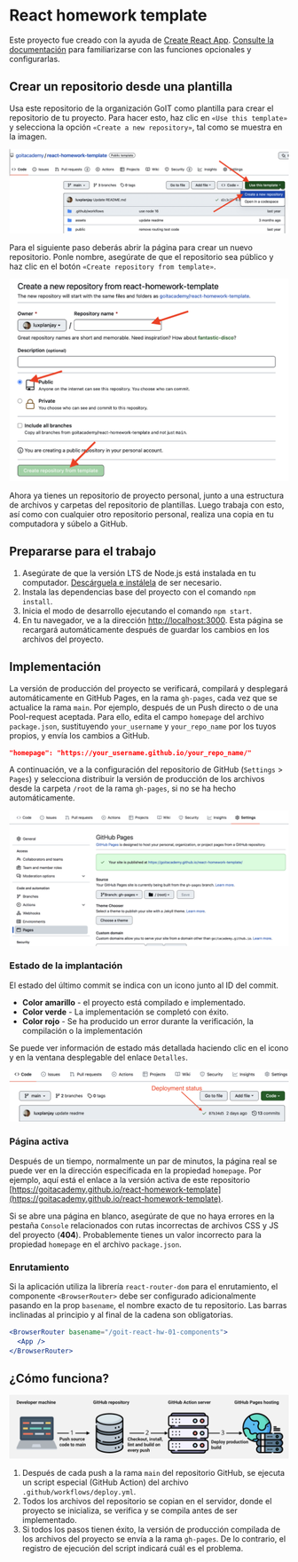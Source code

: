 # React homework template

Este proyecto fue creado con la ayuda de
[Create React App](https://github.com/facebook/create-react-app).
[Consulte la documentación](https://facebook.github.io/create-react-app/docs/getting-started)
para familiarizarse con las funciones opcionales y configurarlas.

## Crear un repositorio desde una plantilla

Usa este repositorio de la organización GoIT como plantilla para crear el repositorio de tu proyecto. 
Para hacer esto, haz clic en `«Use this template»` y selecciona la opción
`«Create a new repository»`, tal como se muestra en la imagen.

![Creating repo from a template step 1](./assets/template-step-1.png)

Para el siguiente paso deberás abrir la página para crear un nuevo repositorio. 
Ponle nombre, asegúrate de que el repositorio sea público y haz clic en el botón
`«Create repository from template»`.

![Creating repo from a template step 2](./assets/template-step-2.png)

Ahora ya tienes un repositorio de proyecto personal, junto a una estructura de 
archivos y carpetas del repositorio de plantillas. Luego trabaja con esto, así 
como con cualquier otro repositorio personal, realiza una copia en tu computadora 
y súbelo a GitHub.

## Prepararse para el trabajo

1. Asegúrate de que la versión LTS de Node.js está instalada en tu computador.
   [Descárguela e instálela](https://nodejs.org/en/) de ser necesario.
2. Instala las dependencias base del proyecto con el comando `npm install`.
3. Inicia el modo de desarrollo ejecutando el comando `npm start`.
4. En tu navegador, ve a la dirección
   [http://localhost:3000](http://localhost:3000). Esta página se recargará
   automáticamente después de guardar los cambios en los archivos del proyecto.

## Implementación

La versión de producción del proyecto se verificará, compilará y desplegará
automáticamente en GitHub Pages, en la rama `gh-pages`, cada vez que se
actualice la rama `main`. Por ejemplo, después de un Push directo o de una
Pool-request aceptada. Para ello, edita el campo `homepage` del archivo
`package.json`, sustituyendo `your_username` y `your_repo_name` por los tuyos
propios, y envía los cambios a GitHub.

```json
"homepage": "https://your_username.github.io/your_repo_name/"
```

A continuación, ve a la configuración del repositorio de GitHub (`Settings` >
`Pages`) y selecciona distribuir la versión de producción de los archivos desde
la carpeta `/root` de la rama `gh-pages`, si no se ha hecho automáticamente.

![GitHub Pages settings](./assets/repo-settings.png)

### Estado de la implantación

El estado del último commit se indica con un icono junto al ID del commit.

- **Color amarillo** - el proyecto está compilado e implementado.
- **Color verde** - La implementación se completó con éxito.
- **Color rojo** - Se ha producido un error durante la verificación, la
  compilación o la implementación

Se puede ver información de estado más detallada haciendo clic en el icono y en
la ventana desplegable del enlace `Detalles`.

![Deployment status](./assets/deploy-status.png)

### Página activa

Después de un tiempo, normalmente un par de minutos, la página real se puede ver
en la dirección especificada en la propiedad `homepage`. Por ejemplo, aquí está
el enlace a la versión activa de este repositorio
[https://goitacademy.github.io/react-homework-template](https://goitacademy.github.io/react-homework-template).

Si se abre una página en blanco, asegúrate de que no haya errores en la pestaña
`Console` relacionados con rutas incorrectas de archivos CSS y JS del proyecto
(**404**). Probablemente tienes un valor incorrecto para la propiedad `homepage`
en el archivo `package.json`.

### Enrutamiento

Si la aplicación utiliza la librería `react-router-dom` para el enrutamiento, el
componente `<BrowserRouter>` debe ser configurado adicionalmente pasando en la
prop `basename`, el nombre exacto de tu repositorio. Las barras inclinadas al
principio y al final de la cadena son obligatorias.

```jsx
<BrowserRouter basename="/goit-react-hw-01-components">
  <App />
</BrowserRouter>
```

## ¿Cómo funciona?

![How it works](./assets/how-it-works.png)

1. Después de cada push a la rama `main` del repositorio GitHub, se ejecuta un
   script especial (GitHub Action) del archivo `.github/workflows/deploy.yml`.
2. Todos los archivos del repositorio se copian en el servidor, donde el
   proyecto se inicializa, se verifica y se compila antes de ser implementado.
3. Si todos los pasos tienen éxito, la versión de producción compilada de los
   archivos del proyecto se envía a la rama `gh-pages`. De lo contrario, el
   registro de ejecución del script indicará cuál es el problema.
